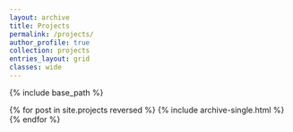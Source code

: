 ```yaml
---
layout: archive
title: Projects
permalink: /projects/
author_profile: true
collection: projects
entries_layout: grid
classes: wide
---
```


{% include base_path %}


{% for post in site.projects reversed %}
  {% include archive-single.html %}
{% endfor %}
